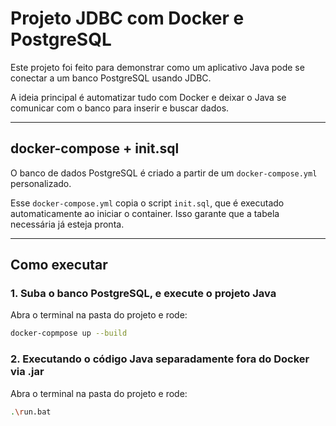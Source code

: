 # Projeto JDBC com Docker e PostgreSQL

Este projeto foi feito para demonstrar como um aplicativo Java pode se conectar a um banco PostgreSQL usando JDBC.

A ideia principal é automatizar tudo com Docker e deixar o Java se comunicar com o banco para inserir e buscar dados.

---

## docker-compose + init.sql

O banco de dados PostgreSQL é criado a partir de um `docker-compose.yml` personalizado.

Esse `docker-compose.yml` copia o script `init.sql`, que é executado automaticamente ao iniciar o container. Isso garante que a tabela necessária já esteja pronta.

---

## Como executar

### 1. Suba o banco PostgreSQL, e execute o projeto Java

Abra o terminal na pasta do projeto e rode:

```bash
docker-copmpose up --build
```

### 2. Executando o código Java separadamente fora do Docker via .jar

Abra o terminal na pasta do projeto e rode:

```bash
.\run.bat
```
